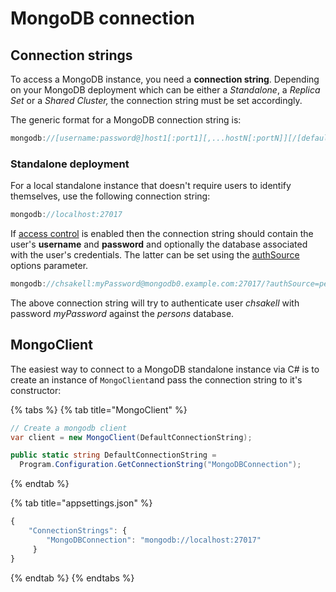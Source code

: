 # MongoDB connection

## Connection strings

To access a MongoDB instance, you need a **connection string**. Depending on your MongoDB deployment which can be either a _Standalone_, a _Replica Set_ or a _Shared Cluster,_ the connection string must be set accordingly.

The generic format for a MongoDB connection string is:

```csharp
mongodb://[username:password@]host1[:port1][,...hostN[:portN]][/[defaultauthdb][?options]]
```

### Standalone deployment

For a local standalone instance that doesn't require users to identify themselves, use the following connection string:

```csharp
mongodb://localhost:27017
```

If [access control](https://docs.mongodb.com/manual/tutorial/enable-authentication/) is enabled then the connection string should contain the user's **username** and **password** and optionally the database associated with the user's credentials. The latter can be set using the [authSource](https://docs.mongodb.com/manual/reference/connection-string/#urioption.authSource) options parameter.

```csharp
mongodb://chsakell:myPassword@mongodb0.example.com:27017/?authSource=persons
```

The above connection string will try to authenticate user _chsakell_ with password _myPassword_ against the _persons_ database.

## MongoClient

The easiest way to connect to a MongoDB standalone instance via C\# is to create an instance of `MongoClient`and pass the connection string to it's constructor:

{% tabs %}
{% tab title="MongoClient" %}
```csharp
// Create a mongodb client
var client = new MongoClient(DefaultConnectionString);

public static string DefaultConnectionString = 
  Program.Configuration.GetConnectionString("MongoDBConnection");
```
{% endtab %}

{% tab title="appsettings.json" %}
```javascript
{
    "ConnectionStrings": {
        "MongoDBConnection": "mongodb://localhost:27017"
     }
}
```
{% endtab %}
{% endtabs %}

